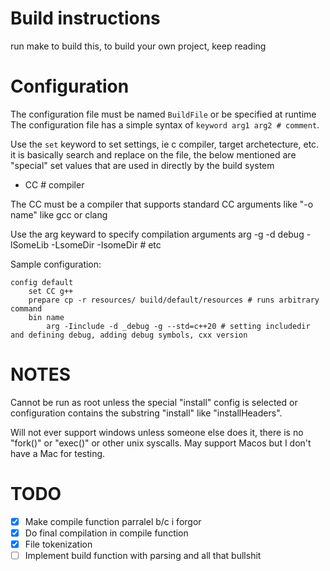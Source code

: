 # Build instructions
run make to build this, to build your own project, keep reading

# Configuration

The configuration file must be named ```BuildFile``` or be specified at runtime
The configuration file has a simple syntax of ```keyword arg1 arg2 # comment```.

Use the ```set``` keyword to set settings, ie c compiler, target archetecture, etc. it is basically search and replace on the file, the below mentioned are "special" set values that are used in directly by the build system

- CC # compiler

The CC must be a compiler that supports standard CC arguments like "-o name" like gcc or clang

Use the arg keyward to specify compilation arguments
    arg -g -d debug -lSomeLib -LsomeDir -IsomeDir # etc

Sample configuration:

    config default
        set CC g++
        prepare cp -r resources/ build/default/resources # runs arbitrary command
        bin name
            arg -Iinclude -d _debug -g --std=c++20 # setting includedir and defining debug, adding debug symbols, cxx version

# NOTES 
Cannot be run as root unless the special "install" config is selected or configuration contains the substring "install" like "installHeaders".

Will not ever support windows unless someone else does it, there is no "fork()" or "exec()" or other unix syscalls.
May support Macos but I don't have a Mac for testing.




# TODO
- [x] Make compile function parralel b/c i forgor
- [x] Do final compilation in compile function
- [x] File tokenization
- [ ] Implement build function with parsing and all that bullshit

